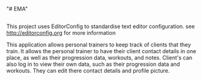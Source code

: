 "# EMA" 

##

This project uses EditorConfig to standardise text editor configuration.
see http://editorconfig.org for more information

This application allows personal trainers to keep track of clients that they train. It allows the personal trainer 
 to have their client contact details in one place, as well as their progression data, workouts, and notes. Client's can 
 also log in to view their own data, such as their progression data and workouts. They can edit there contact details and 
 profile picture.
